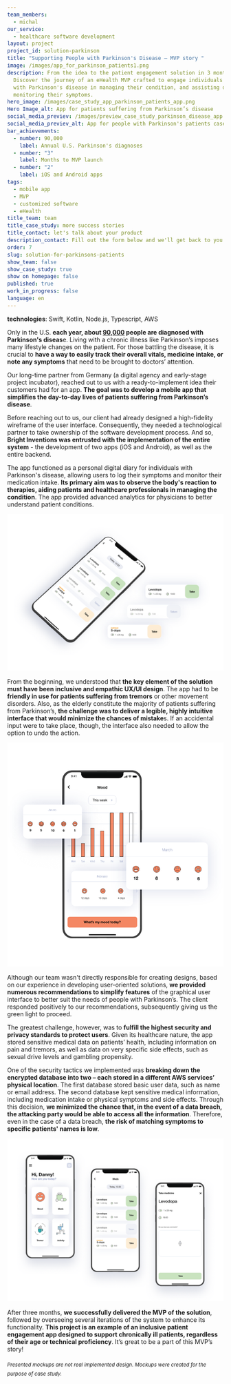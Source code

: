 ```yaml
---
team_members:
  - michal
our_service:
  - healthcare software development
layout: project
project_id: solution-parkinson
title: "Supporting People with Parkinson's Disease – MVP story "
image: /images/app_for_parkinson_patients1.png
description: From the idea to the patient engagement solution in 3 months.
  Discover the journey of an eHealth MVP crafted to engage individuals living
  with Parkinson's disease in managing their condition, and assisting doctors in
  monitoring their symptoms.
hero_image: /images/case_study_app_parkinson_patients_app.png
Hero Image_alt: App for patients suffering from Parkinson’s disease
social_media_previev: /images/preview_case_study_parkinson_disease_app.png
social_media_previev_alt: App for people with Parkinson's patients case study
bar_achievements:
  - number: 90,000
    label: Annual U.S. Parkinson's diagnoses
  - number: "3"
    label: Months to MVP launch
  - number: "2"
    label: iOS and Android apps
tags:
  - mobile app
  - MVP
  - customized software
  - eHealth
title_team: team
title_case_study: more success stories
title_contact: let's talk about your product
description_contact: Fill out the form below and we'll get back to you in 48 hours.
order: 7
slug: solution-for-parkinsons-patients
show_team: false
show_case_study: true
show on homepage: false
published: true
work_in_progress: false
language: en
---
```

<TitleWithIcon sectionTitle="technologies" titleIcon="/images/skills.svg" titleIconAlt="technologies" />

<Gallery images='[{"src":"/images/swift_icon_stack.svg","alt":"Swift"},{"src":"/images/kotlin_new_stack_logo.svg","alt":"Kotlin"},{"src":"/images/node_stack_logosvg.svg","alt":"Node.js"},{"src":"/images/case-study_typescript_stack-logo.svg","alt":"TypeScript"},{"src":"/images/aws_stack_logo.svg","alt":"AWS"}]' />

**technologies**: Swift, Kotlin, Node.js, Typescript, AWS

<TitleWithIcon sectionTitle="problem – lack of an easy way to daily manage the disease" titleIcon="/images/icon_title_about.svg" titleIconAlt="problem" />

Only in the U.S. **each year, about [90,000](https://www.parkinson.org/understanding-parkinsons/statistics) people are diagnosed with Parkinson's diseas**e. Living with a chronic illness like Parkinson’s imposes many lifestyle changes on the patient. For those battling the disease, it is crucial to **have a way to easily track their overall vitals, medicine intake, or note any symptoms** that need to be brought to doctors’ attention.

<TitleWithIcon sectionTitle="solution: a mobile app that simplifies the day-to-day lives of patients" titleIcon="/images/two_flags.svg" titleIconAlt="solution" />

Our long-time partner from Germany (a digital agency and early-stage project incubator), reached out to us with a ready-to-implement idea their customers had for an app. **The goal was to develop a mobile app that simplifies the day-to-day lives of patients suffering from Parkinson’s disease**.

Before reaching out to us, our client had already designed a high-fidelity wireframe of the user interface. Consequently, they needed a technological partner to take ownership of the software development process. And so, **Bright Inventions was entrusted with the implementation of the entire system** - the development of two apps (iOS and Android), as well as the entire backend.

The app functioned as a personal digital diary for individuals with Parkinson's disease, allowing users to log their symptoms and monitor their medication intake. **Its primary aim was to observe the body's reaction to therapies, aiding patients and healthcare professionals in managing the condition**. The app provided advanced analytics for physicians to better understand patient conditions.

![App for Parkinson's Patients](../../static/images/app_for_parkinson_patients3.png)

<TitleWithIcon sectionTitle="challenges: inclusive design and securing medical data" titleIcon="/images/gearwheel.svg" titleIconAlt="challenges" />

From the beginning, we understood that **the key element of the solution must have been inclusive and empathic UX/UI design**. The app had to be **friendly in use for patients suffering from tremors** or other movement disorders. Also, as the elderly constitute the majority of patients suffering from Parkinson’s, **the challenge was to deliver a legible, highly intuitive interface that would minimize the chances of mistake**s. If an accidental input were to take place, though, the interface also needed to allow the option to undo the action.

![App for Parkinson's Patients](../../static/images/app_for_parkinson_patients1.png)

Although our team wasn't directly responsible for creating designs, based on our experience in developing user-oriented solutions, **we provided numerous recommendations to simplify features** of the graphical user interface to better suit the needs of people with Parkinson’s. The client responded positively to our recommendations, subsequently giving us the green light to proceed.

The greatest challenge, however, was to **fulfill the highest security and privacy standards to protect users**. Given its healthcare nature, the app stored sensitive medical data on patients’ health, including information on pain and tremors, as well as data on very specific side effects, such as sexual drive levels and gambling propensity.

One of the security tactics we implemented was **breaking down the encrypted database into two – each stored in a different AWS services’ physical location**. The first database stored basic user data, such as name or email address. The second database kept sensitive medical information, including medication intake or physical symptoms and side effects. Through this decision, **we minimized the chance that, in the event of a data breach, the attacking party would be able to access all the information**. Therefore, even in the case of a data breach, **the risk of matching symptoms to specific patients' names is low**.

![App for Parkinson's Patients](../../static/images/app_for_parkinson_patients2.png)

<TitleWithIcon sectionTitle="result: MVP in three months" titleIcon="/images/results_icon_title_small.png" titleIconAlt="result" />

After three months, **we successfully delivered the MVP of the solution**, followed by overseeing several iterations of the system to enhance its functionality. **This project is an example of an inclusive patient engagement app designed to support chronically ill patients, regardless of their age or technical proficiency**. It’s great to be a part of this MVP’s story!

<sub>*Presented mockups are not real implemented design. Mockups were created for the purpose of case study.*</sub>
